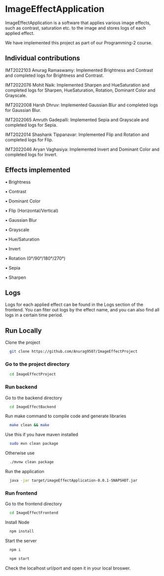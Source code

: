 
# ImageEffectApplication

ImageEffectApplication is a software that applies various image effects, such as contrast, saturation etc. to the image and stores logs of each applied effect.

We have implemented this project as part of our Programming-2 course.

## Individual contributions

IMT2022103 Anurag Ramaswamy: Implemented Brightness and Contrast and completed logs for Brightness and Contrast.

IMT2022076 Mohit Naik: Implemented Sharpen and HueSaturation and completed logs for Sharpen, HueSaturation, Rotation, Dominant Color and Grayscale.

IMT2022008 Harsh Dhruv: Implemented Gaussian Blur and completed logs for Gaussian Blur.

IMT2022065 Amruth Gadepalli: Implemented Sepia and Grayscale and completed logs for Sepia.

IMT2022014 Shashank Tippanavar: Implemented Flip and Rotation and completed logs for Flip.

IMT2022046 Aryan Vaghasiya: Implemented Invert and Dominant Color and completed logs for Invert.

## Effects implemented

• Brightness

• Contrast

• Dominant Color

• Flip (Horizontal/Vertical)

• Gaussian Blur

• Grayscale

• Hue/Saturation

• Invert

• Rotation (0°/90°/180°/270°)

• Sepia

• Sharpen

## Logs

Logs for each applied effect can be found in the Logs section of the frontend. You can fiter out logs by the effect name, and you can also find all logs in a certain time period.

## Run Locally
Clone the project
```bash
  git clone https://github.com/Anurag9507/ImageEffectProject
```
### Go to the project directory
```bash
  cd ImageEffectProject
```
### Run backend
Go to the backend directory
```bash
  cd ImageEffectBackend
```
Run make command to compile code and generate libraries
```bash
  make clean && make
```
Use this if you have maven installed 
```bash
  sudo mvn clean package
```
Otherwise use
```bash
  ./mvnw clean package
```
Run the application 
```bash
  java -jar target/imageEffectApplication-0.0.1-SNAPSHOT.jar
```
### Run frontend
Go to the frontend directory
```bash
  cd ImageEffectFrontend
```
Install Node
```bash
  npm install
```

Start the server

```bash
  npm i
```

```bash
  npm start
```
Check the localhost url/port and open it in your local broswer.



